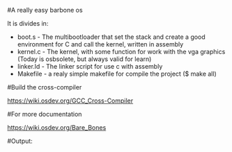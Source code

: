 #A really easy barbone os 

It is divides in:

* boot.s - The multibootloader that set the stack and create a good environment for C and call the kernel, written in assembly
* kernel.c - The kernel, with some function for work with the vga graphics (Today is osbsolete, but always valid for learn)
* linker.ld - The linker script for use c with assembly
* Makefile - a realy simple makefile for compile the project ($ make all)

#Build the cross-compiler

https://wiki.osdev.org/GCC_Cross-Compiler

#For more documentation

https://wiki.osdev.org/Bare_Bones

#Output:
